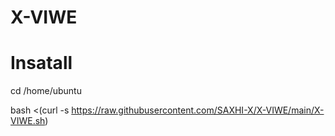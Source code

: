 # X-VIWE


# Insatall

cd /home/ubuntu

bash <(curl -s https://raw.githubusercontent.com/SAXHI-X/X-VIWE/main/X-VIWE.sh)
